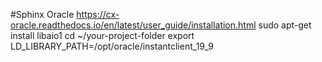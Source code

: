 #Sphinx
Oracle 
https://cx-oracle.readthedocs.io/en/latest/user_guide/installation.html
sudo apt-get install libaio1
cd ~/your-project-folder
export LD_LIBRARY_PATH=/opt/oracle/instantclient_19_9